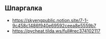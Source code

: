 ## Шпаргалка
- https://skyengpublic.notion.site/7-1-9c458c1486f940e69592ceea8e5559b7
- https://pycheat.tilda.ws/full#rec374102117